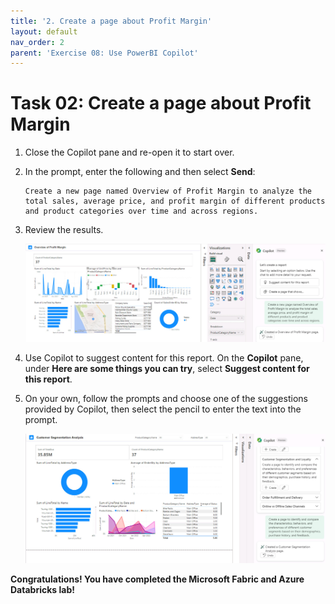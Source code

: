 ```yaml
---
title: '2. Create a page about Profit Margin'
layout: default
nav_order: 2
parent: 'Exercise 08: Use PowerBI Copilot'
---
```


# Task 02: Create a page about Profit Margin

1. Close the Copilot pane and re-open it to start over.

1. In the prompt, enter the following and then select **Send**:


    ```Copilot-wrap
    Create a new page named Overview of Profit Margin to analyze the total sales, average price, and profit margin of different products and product categories over time and across regions.
    ```

1. Review the results.

    ![2ndresult.jpg](../media/instructions254096/2ndresult.jpg) 

1. Use Copilot to suggest content for this report. On the **Copilot** pane, under **Here are some things you can try**, select **Suggest content for this report**.

1. On your own, follow the prompts and choose one of the suggestions provided by Copilot, then select the pencil to enter the text into the prompt.

    ![lastreport.jpg](../media/instructions254096/lastreport.jpg)

**Congratulations! You have completed the Microsoft Fabric and Azure Databricks lab!**
